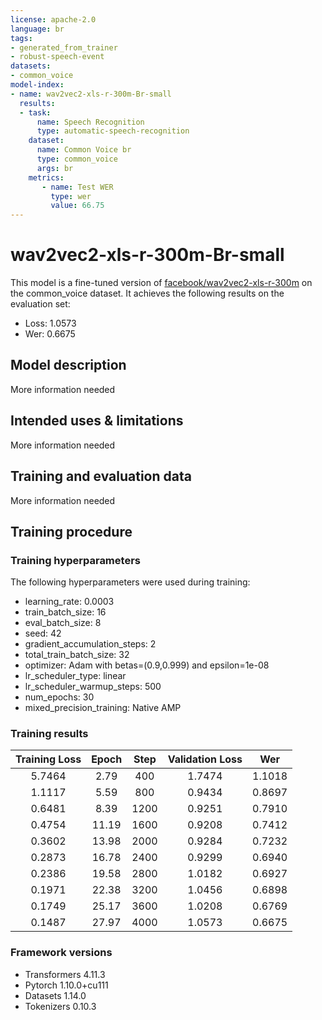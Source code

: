 ```yaml
---
license: apache-2.0
language: br
tags:
- generated_from_trainer
- robust-speech-event
datasets:
- common_voice
model-index:
- name: wav2vec2-xls-r-300m-Br-small
  results:
  - task: 
      name: Speech Recognition
      type: automatic-speech-recognition
    dataset:
      name: Common Voice br
      type: common_voice
      args: br
    metrics:
       - name: Test WER
         type: wer
         value: 66.75
---
```



# wav2vec2-xls-r-300m-Br-small

This model is a fine-tuned version of [facebook/wav2vec2-xls-r-300m](https://huggingface.co/facebook/wav2vec2-xls-r-300m) on the common_voice dataset.
It achieves the following results on the evaluation set:
- Loss: 1.0573
- Wer: 0.6675

## Model description

More information needed

## Intended uses & limitations

More information needed

## Training and evaluation data

More information needed

## Training procedure

### Training hyperparameters

The following hyperparameters were used during training:
- learning_rate: 0.0003
- train_batch_size: 16
- eval_batch_size: 8
- seed: 42
- gradient_accumulation_steps: 2
- total_train_batch_size: 32
- optimizer: Adam with betas=(0.9,0.999) and epsilon=1e-08
- lr_scheduler_type: linear
- lr_scheduler_warmup_steps: 500
- num_epochs: 30
- mixed_precision_training: Native AMP

### Training results

| Training Loss | Epoch | Step | Validation Loss | Wer    |
|:-------------:|:-----:|:----:|:---------------:|:------:|
| 5.7464        | 2.79  | 400  | 1.7474          | 1.1018 |
| 1.1117        | 5.59  | 800  | 0.9434          | 0.8697 |
| 0.6481        | 8.39  | 1200 | 0.9251          | 0.7910 |
| 0.4754        | 11.19 | 1600 | 0.9208          | 0.7412 |
| 0.3602        | 13.98 | 2000 | 0.9284          | 0.7232 |
| 0.2873        | 16.78 | 2400 | 0.9299          | 0.6940 |
| 0.2386        | 19.58 | 2800 | 1.0182          | 0.6927 |
| 0.1971        | 22.38 | 3200 | 1.0456          | 0.6898 |
| 0.1749        | 25.17 | 3600 | 1.0208          | 0.6769 |
| 0.1487        | 27.97 | 4000 | 1.0573          | 0.6675 |


### Framework versions

- Transformers 4.11.3
- Pytorch 1.10.0+cu111
- Datasets 1.14.0
- Tokenizers 0.10.3
